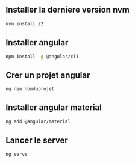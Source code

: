 ## Installer la derniere version nvm 

```bash
nvm install 22
```

## Installer angular 

```bash
npm install -g @angular/cli
```

## Crer un projet angular

```bash
ng new nomduprojet
```

## Installer angular material

```bash
ng add @angular/material
```

## Lancer le server

```bash
ng serve
```

